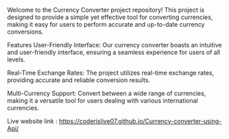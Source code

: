 
Welcome to the Currency Converter project repository! This project is designed to provide a simple yet effective tool for converting currencies, making it easy for users to perform accurate and up-to-date currency conversions.

Features
User-Friendly Interface: Our currency converter boasts an intuitive and user-friendly interface, ensuring a seamless experience for users of all levels.

Real-Time Exchange Rates: The project utilizes real-time exchange rates, providing accurate and reliable conversion results.

Multi-Currency Support: Convert between a wide range of currencies, making it a versatile tool for users dealing with various international currencies.

Live website link : https://coderislive07.github.io/Currency-converter-using-Api/
